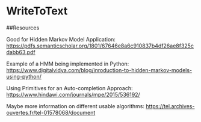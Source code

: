 # WriteToText

##Resources


Good for Hidden Markov Model Application:
https://pdfs.semanticscholar.org/1801/67646e8a6c910837b4df26ae8f325cdabb63.pdf


Example of a HMM being implemented in Python:
https://www.digitalvidya.com/blog/inroduction-to-hidden-markov-models-using-python/


Using Primitives for an Auto-completion Approach:
https://www.hindawi.com/journals/mpe/2015/536192/


Maybe more information on different usable algorithms:
https://tel.archives-ouvertes.fr/tel-01578068/document
